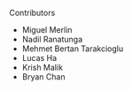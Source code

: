 Contributors
- Miguel Merlin
- Nadil Ranatunga
- Mehmet Bertan Tarakcioglu
- Lucas Ha
- Krish Malik
- Bryan Chan